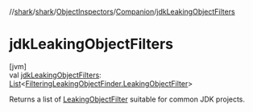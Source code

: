 //[shark](../../../../index.md)/[shark](../../index.md)/[ObjectInspectors](../index.md)/[Companion](index.md)/[jdkLeakingObjectFilters](jdk-leaking-object-filters.md)

# jdkLeakingObjectFilters

[jvm]\
val [jdkLeakingObjectFilters](jdk-leaking-object-filters.md): [List](https://kotlinlang.org/api/latest/jvm/stdlib/kotlin.collections/-list/index.html)&lt;[FilteringLeakingObjectFinder.LeakingObjectFilter](../../-filtering-leaking-object-finder/-leaking-object-filter/index.md)&gt;

Returns a list of [LeakingObjectFilter](../../-filtering-leaking-object-finder/-leaking-object-filter/index.md) suitable for common JDK projects.
